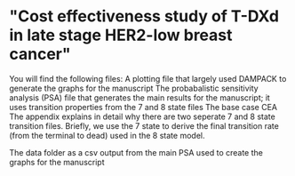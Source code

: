 # "Cost effectiveness study of T-DXd in late stage HER2-low breast cancer"

You will find the following files: A plotting file that largely used DAMPACK to generate the graphs for the manuscript The probabalistic sensitivity analysis (PSA) file that generates the main results for the manuscript; it uses transition properties from the 7 and 8 state files The base case CEA The appendix explains in detail why there are two seperate 7 and 8 state transition files. Briefly, we use the 7 state to derive the final transition rate (from the terminal to dead) used in the 8 state model.

The data folder as a csv output from the main PSA used to create the graphs for the manuscript
